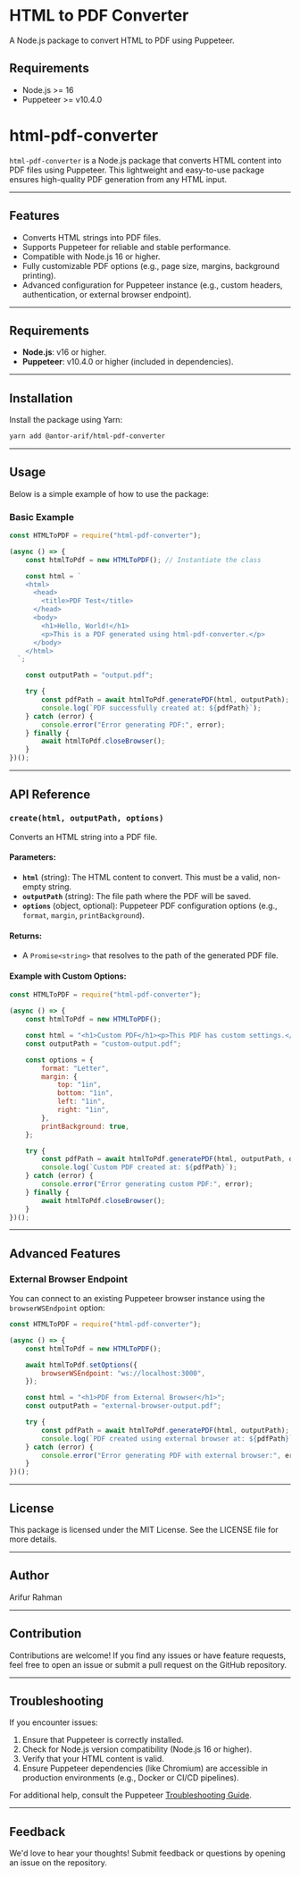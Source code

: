 # HTML to PDF Converter

A Node.js package to convert HTML to PDF using Puppeteer.

## Requirements
- Node.js >= 16
- Puppeteer >= v10.4.0

# html-pdf-converter

`html-pdf-converter` is a Node.js package that converts HTML content into PDF files using Puppeteer. This lightweight and easy-to-use package ensures high-quality PDF generation from any HTML input.

---

## Features
- Converts HTML strings into PDF files.
- Supports Puppeteer for reliable and stable performance.
- Compatible with Node.js 16 or higher.
- Fully customizable PDF options (e.g., page size, margins, background printing).
- Advanced configuration for Puppeteer instance (e.g., custom headers, authentication, or external browser endpoint).

---

## Requirements
- **Node.js**: v16 or higher.
- **Puppeteer**: v10.4.0 or higher (included in dependencies).

---

## Installation
Install the package using Yarn:
```bash
yarn add @antor-arif/html-pdf-converter
```

---

## Usage
Below is a simple example of how to use the package:

### Basic Example
```javascript
const HTMLToPDF = require("html-pdf-converter");

(async () => {
    const htmlToPdf = new HTMLToPDF(); // Instantiate the class

    const html = `
    <html>
      <head>
        <title>PDF Test</title>
      </head>
      <body>
        <h1>Hello, World!</h1>
        <p>This is a PDF generated using html-pdf-converter.</p>
      </body>
    </html>
  `;

    const outputPath = "output.pdf";

    try {
        const pdfPath = await htmlToPdf.generatePDF(html, outputPath);
        console.log(`PDF successfully created at: ${pdfPath}`);
    } catch (error) {
        console.error("Error generating PDF:", error);
    } finally {
        await htmlToPdf.closeBrowser();
    }
})();
```

---

## API Reference

### `create(html, outputPath, options)`

Converts an HTML string into a PDF file.

#### Parameters:
- **`html`** (string): The HTML content to convert. This must be a valid, non-empty string.
- **`outputPath`** (string): The file path where the PDF will be saved.
- **`options`** (object, optional): Puppeteer PDF configuration options (e.g., `format`, `margin`, `printBackground`).

#### Returns:
- A `Promise<string>` that resolves to the path of the generated PDF file.

#### Example with Custom Options:
```javascript
const HTMLToPDF = require("html-pdf-converter");

(async () => {
    const htmlToPdf = new HTMLToPDF();

    const html = "<h1>Custom PDF</h1><p>This PDF has custom settings.</p>";
    const outputPath = "custom-output.pdf";

    const options = {
        format: "Letter",
        margin: {
            top: "1in",
            bottom: "1in",
            left: "1in",
            right: "1in",
        },
        printBackground: true,
    };

    try {
        const pdfPath = await htmlToPdf.generatePDF(html, outputPath, options);
        console.log(`Custom PDF created at: ${pdfPath}`);
    } catch (error) {
        console.error("Error generating custom PDF:", error);
    } finally {
        await htmlToPdf.closeBrowser();
    }
})();
```

---

## Advanced Features

### External Browser Endpoint
You can connect to an existing Puppeteer browser instance using the `browserWSEndpoint` option:
```javascript
const HTMLToPDF = require("html-pdf-converter");

(async () => {
    const htmlToPdf = new HTMLToPDF();

    await htmlToPdf.setOptions({
        browserWSEndpoint: "ws://localhost:3000",
    });

    const html = "<h1>PDF from External Browser</h1>";
    const outputPath = "external-browser-output.pdf";

    try {
        const pdfPath = await htmlToPdf.generatePDF(html, outputPath);
        console.log(`PDF created using external browser at: ${pdfPath}`);
    } catch (error) {
        console.error("Error generating PDF with external browser:", error);
    }
})();
```

---

## License
This package is licensed under the MIT License. See the LICENSE file for more details.

---

## Author
Arifur Rahman

---

## Contribution
Contributions are welcome! If you find any issues or have feature requests, feel free to open an issue or submit a pull request on the GitHub repository.

---

## Troubleshooting
If you encounter issues:
1. Ensure that Puppeteer is correctly installed.
2. Check for Node.js version compatibility (Node.js 16 or higher).
3. Verify that your HTML content is valid.
4. Ensure Puppeteer dependencies (like Chromium) are accessible in production environments (e.g., Docker or CI/CD pipelines).

For additional help, consult the Puppeteer [Troubleshooting Guide](https://pptr.dev/troubleshooting).

---

## Feedback
We'd love to hear your thoughts! Submit feedback or questions by opening an issue on the repository.
